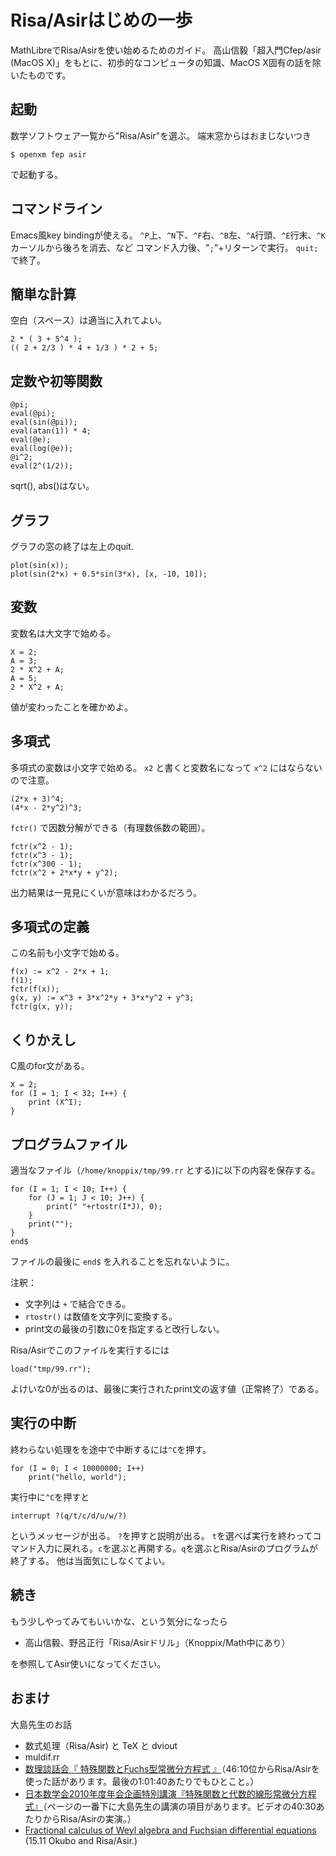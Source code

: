 # Risa/Asirはじめの一歩

MathLibreでRisa/Asirを使い始めるためのガイド。
高山信毅「超入門Cfep/asir (MacOS X)」をもとに、初歩的なコンピュータの知識、MacOS X固有の話を除いたものです。

## 起動

数学ソフトウェア一覧から"Risa/Asir"を選ぶ。
端末窓からはおまじないつき

```
$ openxm fep asir
```

で起動する。

## コマンドライン

Emacs風key bindingが使える。
`^P`上、`^N`下、`^F`右、`^B`左、`^A`行頭、`^E`行末、`^K`カーソルから後ろを消去、など
コマンド入力後、"`;`"+リターンで実行。
`quit;` で終了。

## 簡単な計算

空白（スペース）は適当に入れてよい。

```
2 * ( 3 + 5^4 );
(( 2 + 2/3 ) * 4 + 1/3 ) * 2 + 5;
```

## 定数や初等関数

```
@pi;
eval(@pi);
eval(sin(@pi));
eval(atan(1)) * 4;
eval(@e);
eval(log(@e));
@i^2;
eval(2^(1/2));
```

sqrt(), abs()はない。

## グラフ

グラフの窓の終了は左上のquit.

```
plot(sin(x));
plot(sin(2*x) + 0.5*sin(3*x), [x, -10, 10]);
```

## 変数

変数名は大文字で始める。

```
X = 2;
A = 3;
2 * X^2 + A;
A = 5;
2 * X^2 + A;
```

値が変わったことを確かめよ。

## 多項式

多項式の変数は小文字で始める。
`x2` と書くと変数名になって `x^2` にはならないので注意。

```
(2*x + 3)^4;
(4*x - 2*y^2)^3;
```

`fctr()` で因数分解ができる（有理数係数の範囲）。

```
fctr(x^2 - 1);
fctr(x^3 - 1);
fctr(x^300 - 1);
fctr(x^2 + 2*x*y + y^2);
```

出力結果は一見見にくいが意味はわかるだろう。

## 多項式の定義

この名前も小文字で始める。

```
f(x) := x^2 - 2*x + 1;
f(1);
fctr(f(x));
g(x, y) := x^3 + 3*x^2*y + 3*x*y^2 + y^3;
fctr(g(x, y));
```

## くりかえし

C風のfor文がある。

```
X = 2;
for (I = 1; I < 32; I++) {
    print (X^I);
}
```

## プログラムファイル

適当なファイル（`/home/knoppix/tmp/99.rr` とする)に以下の内容を保存する。

```
for (I = 1; I < 10; I++) {
    for (J = 1; J < 10; J++) {
        print(" "+rtostr(I*J), 0);
    }
    print("");
}
end$
```

ファイルの最後に `end$` を入れることを忘れないように。

注釈：

* 文字列は `+` で結合できる。
* `rtostr()` は数値を文字列に変換する。
* print文の最後の引数に0を指定すると改行しない。

Risa/Asirでこのファイルを実行するには

```
load("tmp/99.rr");
```

よけいな0が出るのは、最後に実行されたprint文の返す値（正常終了）である。

## 実行の中断

終わらない処理をを途中で中断するには`^C`を押す。

```
for (I = 0; I < 10000000; I++)
    print("hello, world");
```

実行中に`^C`を押すと

```
interrupt ?(q/t/c/d/u/w/?)
```

というメッセージが出る。
`?`を押すと説明が出る。
`t`を選べば実行を終わってコマンド入力に戻れる。`c`を選ぶと再開する。`q`を選ぶとRisa/Asirのプログラムが終了する。
他は当面気にしなくてよい。

## 続き

もう少しやってみてもいいかな、という気分になったら

* 高山信毅、野呂正行「Risa/Asirドリル」（Knoppix/Math中にあり）

を参照してAsir使いになってください。

## おまけ

大島先生のお話

* 数式処理（Risa/Asir) と TeX と dviout
* muldif.rr
* [数理談話会『 特殊関数とFuchs型常微分方程式 』](http://www.ms.u-tokyo.ac.jp/video/danwakai/idx_danwa2009.html)（46:10位からRisa/Asirを使った話があります。最後の1:01:40あたりでもひとこと。）
* [日本数学会2010年度年会企画特別講演『特殊関数と代数的線形常微分方程式』](http://mathsoc.jp/meeting/kikaku/2010haru/index.html)（ページの一番下に大島先生の講演の項目があります。ビデオの40:30あたりからRisa/Asirの実演。）
* [Fractional calculus of Weyl algebra and Fuchsian differential equations](https://arxiv.org/abs/1102.2792) (15.11 Okubo and Risa/Asir.)
